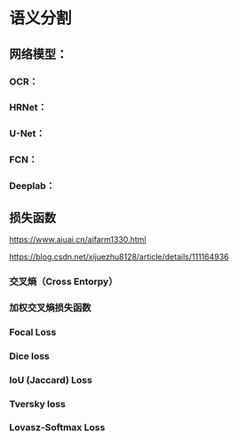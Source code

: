 # 语义分割

## 网络模型：

### OCR：

### HRNet：

### U-Net：

### FCN：

### Deeplab：





## 损失函数

https://www.aiuai.cn/aifarm1330.html

https://blog.csdn.net/xijuezhu8128/article/details/111164936

### 交叉熵（Cross Entorpy）

### 加权交叉熵损失函数

### Focal Loss

### Dice loss

### IoU (Jaccard) Loss

### Tversky loss

### Lovasz-Softmax Loss